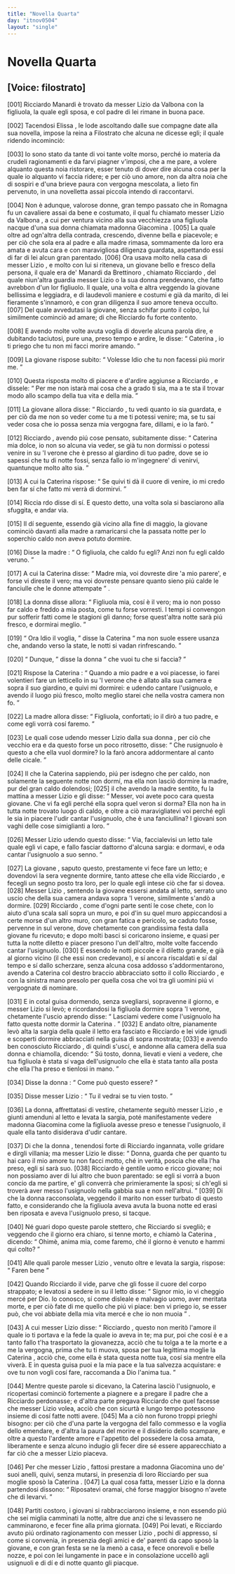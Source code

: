 ```yaml
---
title: "Novella Quarta"
day: "itnov0504"
layout: "single"
---
```

<div id="nov0504" type="novella" who="filostrato">
 <h1>
  Novella Quarta
 </h1>
 <p>
  <h2>
   [Voice: filostrato]
  </h2>
 </p>
 <argument>
  <p>
   <a name="p05040001">
    [001]
   </a>
   <name persref="ricciardomanardi" type="person">
    Ricciardo Manardi
   </name>
   &egrave; trovato da messer
   <name persref="lizio" type="person">
    Lizio da Valbona
   </name>
   con la figliuola, la quale egli sposa, e col padre di lei rimane in buona pace.
  </p>
 </argument>
 <div3 type="commentary" who="author">
  <p>
   <a name="p05040002">
    [002]
   </a>
   Tacendosi
   <name persref="elissa" type="person">
    Elissa
   </name>
   , le lode ascoltando dalle sue compagne date alla sua novella, impose la
   <name persref="fiammetta" type="person">
    reina
   </name>
   a
   <name persref="filostrato" type="person">
    Filostrato
   </name>
   che alcuna ne dicesse egli; il quale ridendo incominci&ograve;:
  </p>
 </div3>
 <div3 type="commentary" who="filostrato">
  <p>
   <a name="p05040003">
    [003]
   </a>
   Io sono stato da tante di voi tante volte morso, perch&eacute; io materia da crudeli ragionamenti e da farvi piagner v'imposi, che a me pare, a volere alquanto questa noia ristorare, esser tenuto di dover dire alcuna cosa per la quale io alquanto vi faccia ridere; e per ci&ograve; uno amore, non da altra noia che di sospiri e d'una brieve paura con vergogna mescolata, a lieto fin pervenuto, in una novelletta assai piccola intendo di raccontarvi.
  </p>
 </div3>
 <p>
  <a name="p05040004">
   [004]
  </a>
  Non &egrave; adunque, valorose donne, gran tempo passato che in
  <name placeref="romagna" type="place">
   Romagna
  </name>
  fu un cavaliere assai da bene e costumato, il qual fu chiamato messer
  <name persref="lizio" type="person">
   Lizio da Valbona
  </name>
  , a cui per ventura vicino alla sua vecchiezza una figliuola nacque d'una sua donna chiamata
  <name persref="giacomina" type="person">
   madonna Giacomina
  </name>
  .
  <a name="p05040005">
   [005]
  </a>
  La quale oltre ad ogn'altra della contrada, crescendo, divenne bella e piacevole; e per ci&ograve; che sola era al padre e alla madre rimasa, sommamente da loro era amata e avuta cara e con maravigliosa diligenza guardata, aspettando essi di far di lei alcun gran parentado.
  <a name="p05040006">
   [006]
  </a>
  Ora usava molto nella casa di messer
  <name persref="lizio" type="person">
   Lizio
  </name>
  , e molto con lui si riteneva, un giovane bello e fresco della persona, il quale era de'
  <name persref="manardi" type="person">
   Manardi da Brettinoro
  </name>
  , chiamato
  <name persref="ricciardomanardi" type="person">
   Ricciardo
  </name>
  , del quale niun'altra guardia messer
  <name persref="lizio" type="person">
   Lizio
  </name>
  o la sua donna prendevano, che fatto avrebbon d'un lor figliuolo. Il quale, una volta e altra veggendo la
  <name persref="caterina" type="person">
   giovane
  </name>
  bellissima e leggiadra, e di laudevoli maniere e costumi e gi&agrave; da marito, di lei fieramente s'innamor&ograve;, e con gran diligenza il suo amore teneva occulto.
  <a name="p05040007">
   [007]
  </a>
  Del quale avvedutasi la giovane, senza schifar punto il colpo, lui similmente cominci&ograve; ad amare; di che
  <name persref="ricciardomanardi" type="person">
   Ricciardo
  </name>
  fu forte contento.
 </p>
 <p>
  <a name="p05040008">
   [008]
  </a>
  E avendo molte volte avuta voglia di doverle alcuna parola dire, e dubitando taciutosi, pure una, preso tempo e ardire, le disse:
  <q direct="unspecified" who="ricciardomanardi">
   <name persref="caterina" type="person">
    Caterina
   </name>
   , io ti priego che tu non mi facci morire amando.
  </q>
 </p>
 <p>
  <a name="p05040009">
   [009]
  </a>
  La
  <name persref="caterina" type="person">
   giovane
  </name>
  rispose subito:
  <q direct="unspecified" who="caterina">
   Volesse Idio che tu non facessi pi&uacute; morir me.
  </q>
 </p>
 <p>
  <a name="p05040010">
   [010]
  </a>
  Questa risposta molto di piacere e d'ardire aggiunse a
  <name persref="ricciardomanardi" type="person">
   Ricciardo
  </name>
  , e dissele:
  <q direct="unspecified" who="ricciardomanardi">
   Per me non istar&agrave; mai cosa che a grado ti sia, ma a te sta il trovar modo allo scampo della tua vita e della mia.
  </q>
 </p>
 <p>
  <a name="p05040011">
   [011]
  </a>
  La
  <name persref="caterina" type="person">
   giovane
  </name>
  allora disse:
  <q direct="unspecified" who="caterina">
   <name persref="ricciardomanardi" type="person">
    Ricciardo
   </name>
   , tu vedi quanto io sia guardata, e per ci&ograve; da me non so veder come tu a me ti potessi venire; ma, se tu sai veder cosa che io possa senza mia vergogna fare, dillami, e io la far&ograve;.
  </q>
 </p>
 <p>
  <a name="p05040012">
   [012]
  </a>
  <name persref="ricciardomanardi" type="person">
   Ricciardo
  </name>
  , avendo pi&uacute; cose pensato, subitamente disse:
  <q direct="unspecified">
   <name persref="caterina" type="person">
    Caterina
   </name>
   mia dolce, io non so alcuna via veder, se gi&agrave; tu non dormissi o potessi venire in su 'l verone che &egrave; presso al giardino di tuo padre, dove se io sapessi che tu di notte fossi, senza fallo io m'ingegnere' di venirvi, quantunque molto alto sia.
  </q>
 </p>
 <p>
  <a name="p05040013">
   [013]
  </a>
  A cui la
  <name persref="caterina" type="person">
   Caterina
  </name>
  rispose:
  <q direct="unspecified" who="caterina">
   Se quivi ti d&agrave; il cuore di venire, io mi credo ben far s&iacute; che fatto mi verr&agrave; di dormirvi.
  </q>
 </p>
 <p>
  <a name="p05040014">
   [014]
  </a>
  <name persref="ricciardomanardi" type="person">
   Riccia rdo
  </name>
  disse di s&iacute;. E questo detto, una volta sola si basciarono alla sfuggita, e andar via.
 </p>
 <p>
  <a name="p05040015">
   [015]
  </a>
  Il d&iacute; seguente, essendo gi&agrave; vicino alla fine di maggio, la
  <name persref="caterina" type="person">
   giovane
  </name>
  cominci&ograve; davanti alla madre a ramaricarsi che la passata notte per lo soperchio caldo non aveva potuto dormire.
 </p>
 <p>
  <a name="p05040016">
   [016]
  </a>
  Disse la
  <name persref="giacomina" type="person">
   madre
  </name>
  :
  <q direct="unspecified" who="giacomina">
   O figliuola, che caldo fu egli? Anzi non fu egli caldo veruno.
  </q>
 </p>
 <p>
  <a name="p05040017">
   [017]
  </a>
  A cui la
  <name persref="caterina" type="person">
   Caterina
  </name>
  disse:
  <q direct="unspecified" who="caterina">
   Madre mia, voi dovreste dire 'a mio parere', e forse vi direste il vero; ma voi dovreste pensare quanto sieno pi&uacute; calde le fanciulle che le donne attempate
  </q>
  .
 </p>
 <p>
  <a name="p05040018">
   [018]
  </a>
  La
  <name persref="giacomina" type="person">
   donna
  </name>
  disse allora:
  <q direct="unspecified" who="giacomina">
   Figliuola mia, cos&iacute; &egrave; il vero; ma io non posso far caldo e freddo a mia posta, come tu forse vorresti. I tempi si convengon pur sofferir fatti come le stagioni gli danno; forse quest'altra notte sar&agrave; pi&uacute; fresco, e dormirai meglio.
  </q>
 </p>
 <p>
  <a name="p05040019">
   [019]
  </a>
  <q direct="unspecified" who="caterina">
   Ora Idio il voglia,
  </q>
  disse la
  <name persref="caterina" type="person">
   Caterina
  </name>
  <q direct="unspecified">
   ma non suole essere usanza che, andando verso la state, le notti si vadan rinfrescando.
  </q>
 </p>
 <p>
  <a name="p05040020">
   [020]
  </a>
  <q direct="unspecified" who="giacomina">
   Dunque,
  </q>
  disse la
  <name persref="giacomina" type="person">
   donna
  </name>
  <q direct="unspecified">
   che vuoi tu che si faccia?
  </q>
 </p>
 <p>
  <a name="p05040021">
   [021]
  </a>
  Rispose la
  <name persref="caterina" type="person">
   Caterina
  </name>
  :
  <q direct="unspecified" who="caterina">
   Quando a mio padre e a voi piacesse, io farei volentieri fare un letticello in su 'l verone che &egrave; allato alla sua camera e sopra il suo giardino, e quivi mi dormirei: e udendo cantare l'usignuolo, e avendo il luogo pi&uacute; fresco, molto meglio starei che nella vostra camera non fo.
  </q>
 </p>
 <p>
  <a name="p05040022">
   [022]
  </a>
  La
  <name persref="giacomina" type="person">
   madre
  </name>
  allora disse:
  <q direct="unspecified" who="giacomina">
   Figliuola, confortati; io il dir&ograve; a tuo padre, e come egli vorr&agrave; cos&iacute; faremo.
  </q>
 </p>
 <p>
  <a name="p05040023">
   [023]
  </a>
  Le quali cose udendo messer
  <name persref="lizio" type="person">
   Lizio
  </name>
  dalla sua
  <name persref="giacomina" type="person">
   donna
  </name>
  , per ci&ograve; che vecchio era e da questo forse un poco ritrosetto, disse:
  <q direct="unspecified" who="lizio">
   Che rusignuolo &egrave; questo a che ella vuol dormire? Io la far&ograve; ancora addormentare al canto delle cicale.
  </q>
 </p>
 <p>
  <a name="p05040024">
   [024]
  </a>
  Il che la
  <name persref="caterina" type="person">
   Caterina
  </name>
  sappiendo, pi&uacute; per isdegno che per caldo, non solamente la seguente notte non dorm&iacute;, ma ella non lasci&ograve; dormire la madre, pur del gran caldo dolendosi;
  <a name="p05040025">
   [025]
  </a>
  il che avendo la
  <name persref="giacomina" type="person">
   madre
  </name>
  sentito, fu la mattina a messer
  <name persref="lizio" type="person">
   Lizio
  </name>
  e gli disse:
  <q direct="unspecified" who="giacomina">
   Messer, voi avete poco cara questa giovane. Che vi fa egli perch&eacute; ella sopra quel veron si dorma? Ella non ha in tutta notte trovato luogo di caldo, e oltre a ci&ograve; maravigliatevi voi perch&eacute; egli le sia in piacere l'udir cantar l'usignuolo, che &egrave; una fanciullina? I giovani son vaghi delle cose simiglianti a loro.
  </q>
 </p>
 <p>
  <a name="p05040026">
   [026]
  </a>
  Messer
  <name persref="lizio" type="person">
   Lizio
  </name>
  udendo questo disse:
  <q direct="unspecified" who="lizio">
   Via, faccialevisi un letto tale quale egli vi cape, e fallo fasciar dattorno d'alcuna sargia: e dormavi, e oda cantar l'usignuolo a suo senno.
  </q>
 </p>
 <p>
  <a name="p05040027">
   [027]
  </a>
  La
  <name persref="caterina" type="person">
   giovane
  </name>
  , saputo questo, prestamente vi fece fare un letto; e dovendovi la sera vegnente dormire, tanto attese che ella vide
  <name persref="ricciardomanardi" type="person">
   Ricciardo
  </name>
  , e fecegli un segno posto tra loro, per lo quale egli intese ci&ograve; che far si dovea.
  <a name="p05040028">
   [028]
  </a>
  Messer
  <name persref="lizio" type="person">
   Lizio
  </name>
  , sentendo la giovane essersi andata al letto, serrato uno uscio che della sua camera andava sopra 'l verone, similmente s'and&ograve; a dormire.
  <a name="p05040029">
   [029]
  </a>
  <name persref="ricciardomanardi" type="person">
   Ricciardo
  </name>
  , come d'ogni parte sent&iacute; le cose chete, con lo aiuto d'una scala sal&iacute; sopra un muro, e poi d'in su quel muro appiccandosi a certe morse d'un altro muro, con gran fatica e pericolo, se caduto fosse, pervenne in sul verone, dove chetamente con grandissima festa dalla giovane fu ricevuto; e dopo molti basci si coricarono insieme, e quasi per tutta la notte diletto e piacer presono l'un dell'altro, molte volte faccendo cantar l'usignuolo.
  <a name="p05040030">
   [030]
  </a>
  E essendo le notti piccole e il diletto grande, e gi&agrave; al giorno vicino (il che essi non credevano), e s&iacute; ancora riscaldati e s&iacute; dal tempo e s&iacute; dallo scherzare, senza alcuna cosa addosso s'addormentarono, avendo a
  <name persref="caterina" type="person">
   Caterina
  </name>
  col destro braccio abbracciato sotto il collo
  <name persref="ricciardomanardi" type="person">
   Ricciardo
  </name>
  , e con la sinistra mano presolo per quella cosa che voi tra gli uomini pi&uacute; vi vergognate di nominare.
 </p>
 <p>
  <a name="p05040031">
   [031]
  </a>
  E in cotal guisa dormendo, senza svegliarsi, sopravenne il giorno, e messer
  <name persref="lizio" type="person">
   Lizio
  </name>
  si lev&ograve;; e ricordandosi la figliuola dormire sopra 'l verone, chetamente l'uscio aprendo disse:
  <q direct="unspecified" who="lizio">
   Lasciami vedere come l'usignuolo ha fatto questa notte dormir la
   <name persref="caterina" type="person">
    Caterina
   </name>
   .
  </q>
  <a name="p05040032">
   [032]
  </a>
  E andato oltre, pianamente lev&ograve; alta la sargia della quale il letto era fasciato e
  <name persref="ricciardomanardi" type="person">
   Ricciardo
  </name>
  e lei vide ignudi e scoperti dormire abbracciati nella guisa di sopra mostrata;
  <a name="p05040033">
   [033]
  </a>
  e avendo ben conosciuto
  <name persref="ricciardomanardi" type="person">
   Ricciardo
  </name>
  , di quindi s'usc&iacute;, e andonne alla camera della sua
  <name persref="giacomina" type="person">
   donna
  </name>
  e chiamolla, dicendo:
  <q direct="unspecified" who="lizio">
   S&uacute; tosto, donna, lievati e vieni a vedere, che tua figliuola &egrave; stata s&iacute; vaga dell'usignuolo che ella &egrave; stata tanto alla posta che ella l'ha preso e tienlosi in mano.
  </q>
 </p>
 <p>
  <a name="p05040034">
   [034]
  </a>
  Disse la
  <name persref="giacomina" type="person">
   donna
  </name>
  :
  <q direct="unspecified" who="giacomina">
   Come pu&ograve; questo essere?
  </q>
 </p>
 <p>
  <a name="p05040035">
   [035]
  </a>
  Disse messer
  <name persref="lizio" type="person">
   Lizio
  </name>
  :
  <q direct="unspecified" who="lizio">
   Tu il vedrai se tu vien tosto.
  </q>
 </p>
 <p>
  <a name="p05040036">
   [036]
  </a>
  La donna, affrettatasi di vestire, chetamente seguit&ograve; messer
  <name persref="lizio" type="person">
   Lizio
  </name>
  , e giunti amenduni al letto e levata la sargia, pot&eacute; manifestamente vedere
  <name persref="giacomina" type="person">
   madonna Giacomina
  </name>
  come la figliuola avesse preso e tenesse l'usignuolo, il quale ella tanto disiderava d'udir cantare.
 </p>
 <p>
  <a name="p05040037">
   [037]
  </a>
  Di che la
  <name persref="giacomina" type="person">
   donna
  </name>
  , tenendosi forte di
  <name persref="ricciardomanardi" type="person">
   Ricciardo
  </name>
  ingannata, volle gridare e dirgli villania; ma messer
  <name persref="lizio" type="person">
   Lizio
  </name>
  le disse:
  <q direct="unspecified" who="lizio">
   Donna, guarda che per quanto tu hai caro il mio amore tu non facci motto, ch&eacute; in verit&agrave;, poscia che ella l'ha preso, egli s&iacute; sar&agrave; suo.
   <a name="p05040038">
    [038]
   </a>
   <name persref="ricciardomanardi" type="person">
    Ricciardo
   </name>
   &egrave; gentile uomo e ricco giovane; noi non possiamo aver di lui altro che buon parentado: se egli si vorr&agrave; a buon concio da me partire, e' gli converr&agrave; che primieramente la sposi; s&iacute; ch'egli si trover&agrave; aver messo l'usignuolo nella gabbia sua e non nell'altrui.
  </q>
  <a name="p05040039">
   [039]
  </a>
  Di che la donna racconsolata, veggendo il marito non esser turbato di questo fatto, e considerando che la figliuola aveva avuta la buona notte ed erasi ben riposata e aveva l'usignuolo preso, si tacque.
 </p>
 <p>
  <a name="p05040040">
   [040]
  </a>
  N&eacute; guari dopo queste parole stettero, che
  <name persref="ricciardomanardi" type="person">
   Ricciardo
  </name>
  si svegli&ograve;; e veggendo che il giorno era chiaro, si tenne morto, e chiam&ograve; la
  <name persref="caterina" type="person">
   Caterina
  </name>
  , dicendo:
  <q direct="unspecified" who="ricciardomanardi">
   Ohim&egrave;, anima mia, come faremo, ch&eacute; il giorno &egrave; venuto e hammi qui colto?
  </q>
 </p>
 <p>
  <a name="p05040041">
   [041]
  </a>
  Alle quali parole messer
  <name persref="lizio" type="person">
   Lizio
  </name>
  , venuto oltre e levata la sargia, rispose:
  <q direct="unspecified" who="lizio">
   Faren bene
  </q>
 </p>
 <p>
  <a name="p05040042">
   [042]
  </a>
  Quando
  <name persref="ricciardomanardi" type="person">
   Ricciardo
  </name>
  il vide, parve che gli fosse il cuore del corpo strappato; e levatosi a sedere in su il letto disse:
  <q direct="unspecified" who="ricciardomanardi">
   Signor mio, io vi cheggio merc&eacute; per Dio. Io conosco, s&iacute; come disleale e malvagio uomo, aver meritata morte, e per ci&ograve; fate di me quello che pi&uacute; vi piace: ben vi priego io, se esser pu&ograve;, che voi abbiate della mia vita merc&eacute; e che io non muoia
  </q>
  .
 </p>
 <p>
  <a name="p05040043">
   [043]
  </a>
  A cui messer
  <name persref="lizio" type="person">
   Lizio
  </name>
  disse:
  <q direct="unspecified" who="lizio">
   <name persref="ricciardomanardi" type="person">
    Ricciardo
   </name>
   , questo non merit&ograve; l'amore il quale io ti portava e la fede la quale io aveva in te; ma pur, poi che cos&iacute; &egrave; e a tanto fallo t'ha trasportato la giovanezza, acci&ograve; che tu tolga a te la morte e a me la vergogna, prima che tu ti muova, sposa per tua legittima moglie la
   <name persref="caterina" type="person">
    Caterina
   </name>
   , acci&ograve; che, come ella &egrave; stata questa notte tua, cos&iacute; sia mentre ella viver&agrave;. E in questa guisa puoi e la mia pace e la tua salvezza acquistare: e ove tu non vogli cos&iacute; fare, raccomanda a Dio l'anima tua.
  </q>
 </p>
 <p>
  <a name="p05040044">
   [044]
  </a>
  Mentre queste parole si dicevano, la
  <name persref="caterina" type="person">
   Caterina
  </name>
  lasci&ograve; l'usignuolo, e ricopertasi cominci&ograve; fortemente a piagnere e a pregare il padre che a
  <name persref="ricciardomanardi" type="person">
   Ricciardo
  </name>
  perdonasse; e d'altra parte pregava
  <name persref="ricciardomanardi" type="person">
   Ricciardo
  </name>
  che quel facesse che messer
  <name persref="lizio" type="person">
   Lizio
  </name>
  volea, acci&ograve; che con sicurt&agrave; e lungo tempo potessono insieme di cos&iacute; fatte notti avere.
  <a name="p05040045">
   [045]
  </a>
  Ma a ci&ograve; non furono troppi prieghi bisogno: per ci&ograve; che d'una parte la vergogna del fallo commesso e la voglia dello emendare, e d'altra la paura del morire e il disiderio dello scampare, e oltre a questo l'ardente amore e l'appetito del possedere la cosa amata, liberamente e senza alcuno indugio gli fecer dire s&eacute; essere apparecchiato a far ci&ograve; che a messer
  <name persref="lizio" type="person">
   Lizio
  </name>
  piaceva.
 </p>
 <p>
  <a name="p05040046">
   [046]
  </a>
  Per che messer
  <name persref="lizio" type="person">
   Lizio
  </name>
  , fattosi prestare a
  <name persref="giacomina" type="person">
   madonna Giacomina
  </name>
  uno de' suoi anelli, quivi, senza mutarsi, in presenzia di loro
  <name persref="ricciardomanardi" type="person">
   Ricciardo
  </name>
  per sua moglie spos&ograve; la
  <name persref="caterina" type="person">
   Caterina
  </name>
  .
  <a name="p05040047">
   [047]
  </a>
  La qual cosa fatta, messer
  <name persref="lizio" type="person">
   Lizio
  </name>
  e la donna partendosi dissono:
  <q direct="unspecified" who="lizio giacomina">
   Riposatevi oramai, ch&eacute; forse maggior bisogno n'avete che di levarvi.
  </q>
 </p>
 <p>
  <a name="p05040048">
   [048]
  </a>
  Partiti costoro, i giovani si rabbracciarono insieme, e non essendo pi&uacute; che sei miglia camminati la notte, altre due anzi che si levassero ne camminarono, e fecer fine alla prima giornata.
  <a name="p05040049">
   [049]
  </a>
  Poi levati, e
  <name persref="ricciardomanardi" type="person">
   Ricciardo
  </name>
  avuto pi&uacute; ordinato ragionamento con messer
  <name persref="lizio" type="person">
   Lizio
  </name>
  , pochi d&iacute; appresso, s&iacute; come si convenia, in presenzia degli amici e de' parenti da capo spos&ograve; la giovane, e con gran festa se ne la men&ograve; a casa, e fece onorevoli e belle nozze, e poi con lei lungamente in pace e in consolazione uccell&ograve; agli usignuoli e di d&iacute; e di notte quanto gli piacque.
 </p>
</div>